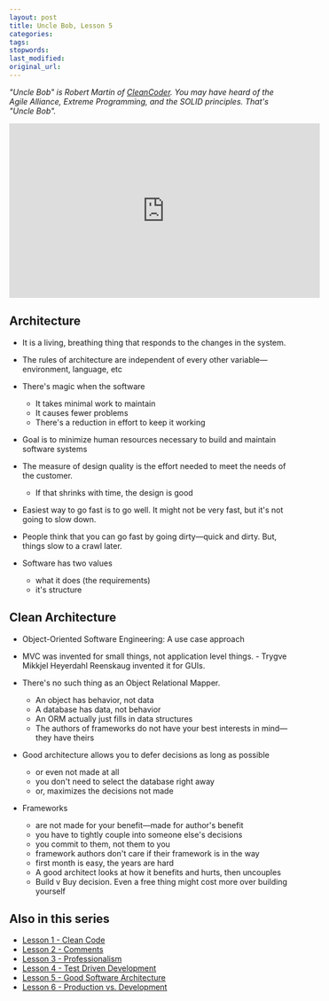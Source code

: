 ```yaml
---
layout: post
title: Uncle Bob, Lesson 5
categories:
tags:
stopwords:
last_modified:
original_url:
---
```


*"Uncle Bob" is Robert Martin of [CleanCoder](http://cleancoder.com/products). You
may have heard of the Agile Alliance, Extreme Programming, and the SOLID
principles. That's "Uncle Bob".*

<div class="youtube">
<iframe width="560" height="315" src="https://www.youtube.com/embed/sn0aFEMVTpA" frameborder="0" allow="accelerometer; autoplay; clipboard-write; encrypted-media; gyroscope; picture-in-picture" allowfullscreen></iframe>
</div>

## Architecture

* It is a living, breathing thing that responds to the changes in the system.
* The rules of architecture are independent of every other variable—environment, language, etc

* There's magic when the software
	* It takes minimal work to maintain
	* It causes fewer problems
	* There's a reduction in effort to keep it working

* Goal is to minimize human resources necessary to build and maintain software systems

* The measure of design quality is the effort needed to meet the needs of the customer.
	* If that shrinks with time, the design is good

* Easiest way to go fast is to go well. It might not be very fast, but it's not going to slow down.

* People think that you can go fast by going dirty—quick and dirty. But, things slow to a crawl later.

* Software has two values
	* what it does (the requirements)
	* it's structure

## Clean Architecture

* Object-Oriented Software Engineering: A use case approach

* MVC was invented for small things, not application level things. - Trygve Mikkjel Heyerdahl Reenskaug invented it for GUIs.

* There's no such thing as an Object Relational Mapper.
	* An object has behavior, not data
	* A database has data, not behavior
	* An ORM actually just fills in data structures
	* The authors of frameworks do not have your best interests in mind—they have theirs

* Good architecture allows you to defer decisions as long as possible
	* or even not made at all
	* you don't need to select the database right away
	* or, maximizes the decisions not made

* Frameworks
	* are not made for your benefit—made for author's benefit
	* you have to tightly couple into someone else's decisions
	* you commit to them, not them to you
	* framework authors don't care if their framework is in the way
	* first month is easy, the years are hard
	* A good architect looks at how it benefits and hurts, then uncouples
	* Build v Buy decision. Even a free thing might cost more over building yourself

## Also in this series

* [Lesson 1 - Clean Code](/uncle-bob-lesson-1/)
* [Lesson 2 - Comments](/uncle-bob-lesson-2/)
* [Lesson 3 - Professionalism](/uncle-bob-lesson-3/)
* [Lesson 4 - Test Driven Development](/uncle-bob-lesson-4/)
* [Lesson 5 - Good Software Architecture](/uncle-bob-lesson-5/)
* [Lesson 6 - Production vs. Development](/uncle-bob-lesson-6/)
